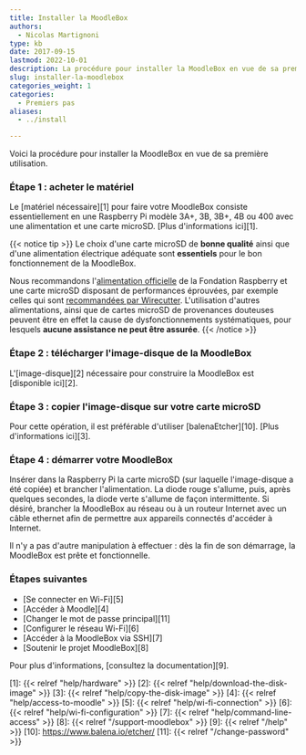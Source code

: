 ```yaml
---
title: Installer la MoodleBox
authors:
  - Nicolas Martignoni
type: kb
date: 2017-09-15
lastmod: 2022-10-01
description: La procédure pour installer la MoodleBox en vue de sa première utilisation est décrite ici
slug: installer-la-moodlebox
categories_weight: 1
categories:
  - Premiers pas
aliases:
  - ../install

---
```

Voici la procédure pour installer la MoodleBox en vue de sa première utilisation.

### Étape 1 : acheter le matériel

Le [matériel nécessaire][1] pour faire votre MoodleBox consiste essentiellement en une Raspberry Pi modèle 3A+, 3B, 3B+, 4B ou 400 avec une alimentation et une carte microSD. [Plus d'informations ici][1].

{{< notice tip >}}
Le choix d'une carte microSD de __bonne qualité__ ainsi que d'une alimentation électrique adéquate sont __essentiels__ pour le bon fonctionnement de la MoodleBox.

Nous recommandons l'[alimentation officielle](https://www.raspberrypi.org/products/raspberry-pi-universal-power-supply/) de la Fondation Raspberry et une carte microSD disposant de performances éprouvées, par exemple celles qui sont [recommandées par Wirecutter](https://thewirecutter.com/reviews/best-microsd-card/). L'utilisation d'autres alimentations, ainsi que de cartes microSD de provenances douteuses peuvent être en effet la cause de dysfonctionnements systématiques, pour lesquels __aucune assistance ne peut être assurée__.
{{< /notice >}}


### Étape 2 : télécharger l'image-disque de la MoodleBox

L'[image-disque][2] nécessaire pour construire la MoodleBox est [disponible ici][2].

### Étape 3 : copier l'image-disque sur votre carte microSD

Pour cette opération, il est préférable d'utiliser [balenaEtcher][10]. [Plus d'informations ici][3].

### Étape 4 : démarrer votre MoodleBox

Insérer dans la Raspberry Pi la carte microSD (sur laquelle l'image-disque a été copiée) et brancher l'alimentation. La diode rouge s'allume, puis, après quelques secondes, la diode verte s'allume de façon intermittente. Si désiré, brancher la MoodleBox au réseau ou à un routeur Internet avec un câble ethernet afin de permettre aux appareils connectés d'accéder à Internet.

Il n'y a pas d'autre manipulation à effectuer : dès la fin de son démarrage, la MoodleBox est prête et fonctionnelle.

### Étapes suivantes

  * [Se connecter en Wi-Fi][5]
  * [Accéder à Moodle][4]
  * [Changer le mot de passe principal][11]
  * [Configurer le réseau Wi-Fi][6]
  * [Accéder à la MoodleBox via SSH][7]
  * [Soutenir le projet MoodleBox][8]

Pour plus d'informations, [consultez la documentation][9].

 [1]: {{< relref "help/hardware" >}}
 [2]: {{< relref "help/download-the-disk-image" >}}
 [3]: {{< relref "help/copy-the-disk-image" >}}
 [4]: {{< relref "help/access-to-moodle" >}}
 [5]: {{< relref "help/wi-fi-connection" >}}
 [6]: {{< relref "help/wi-fi-configuration" >}}
 [7]: {{< relref "help/command-line-access" >}}
 [8]: {{< relref "/support-moodlebox" >}}
 [9]: {{< relref "/help" >}}
 [10]: https://www.balena.io/etcher/
 [11]: {{< relref "/change-password" >}}
